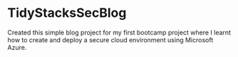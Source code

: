 # TidyStacksSecBlog
Created this simple blog project for my first bootcamp project where I learnt how to create and deploy a secure cloud environment using Microsoft Azure. 
